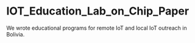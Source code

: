 # IOT_Education_Lab_on_Chip_Paper
We wrote educational programs for remote IoT and local IoT outreach in Bolivia. 
